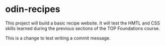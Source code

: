 # odin-recipes

This project will build a basic recipe website. It will test the HMTL and CSS skills learned during the previous sections of the TOP Foundations course.

This is a change to test writing a commit message.